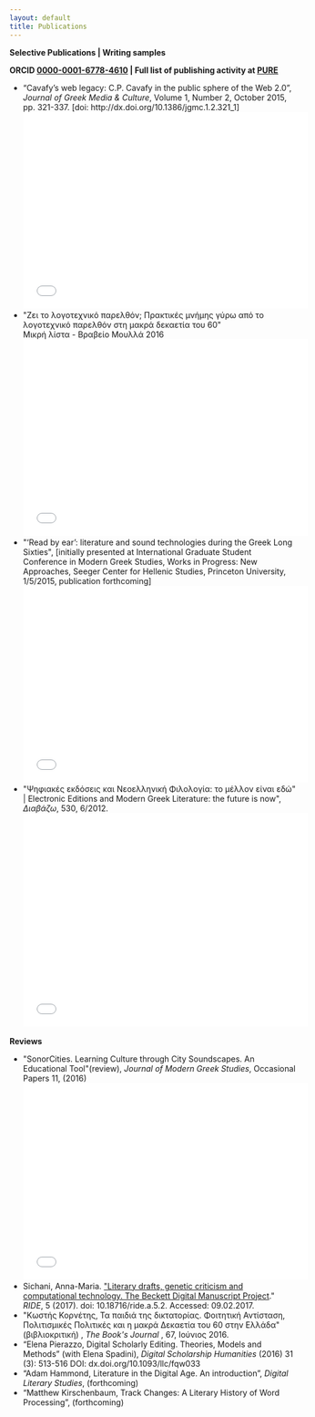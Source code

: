 ```yaml
---
layout: default
title: Publications
---
```

**Selective Publications | Writing samples** 

**ORCID <a href="http://orcid.org/0000-0001-6778-4610?lang=en">0000-0001-6778-4610</a> | Full list of publishing activity at <a href="https://pure.knaw.nl/portal/en/persons/annamaria-sichani(339961e5-63cb-4747-8f1e-d7be5e90170a).html">PURE</a>**

<ul>
<li>
“Cavafy’s web legacy: C.P. Cavafy in the public sphere of the Web 2.0”, <em>Journal of Greek Media &amp; Culture</em>, Volume 1, Number 2, October 2015, pp. 321-337. [doi: http://dx.doi.org/10.1386/jgmc.1.2.321_1]<br/>
<embed src="../images/webcavafy.pdf" width="500" height="345" type='application/pdf'/>
</li>

<li>"Ζει το λογοτεχνικό παρελθόν; Πρακτικές μνήμης γύρω από το λογοτεχνικό παρελθόν στη μακρά δεκαετία του 60"<br/>
Μικρή λίστα - Βραβείο Μουλλά 2016 <br/>
<embed src="../images/Zei_to_logotexniko_parelthon_Sichani_CCBY.pdf" width="500" height="345" type='application/pdf'/>
</li>

<li>
"‘Read by ear’: literature and sound technologies during the Greek Long Sixties", [initially presented at International Graduate Student Conference in Modern Greek Studies, Works in Progress: New Approaches, Seeger Center for Hellenic Studies, Princeton University,
1/5/2015, publication forthcoming]<br/>
<embed src="../images/Readbyear.pdf" width="500" height="345" type='application/pdf'/>
</li>


<li>"Ψηφιακές εκδόσεις και Νεοελληνική Φιλολογία: το μέλλον είναι εδώ" | Electronic Editions and Modern Greek Literature: the future is now", <em>Διαβάζω</em>, 530, 6/2012.<br/>
<embed src="../images/DIAVAZO_DSE.pdf" width="500" height="375" type='application/pdf'/>
</li>
</ul>

**Reviews**
<ul>
<li>
"SonorCities. Learning Culture through City Soundscapes. An Educational Tool"(review), <em>Journal of Modern Greek Studies</em>, Occasional Papers 11, (2016)<br/>
<embed src="../images/Sonor Cities.pdf" width="500" height="345" type='application/pdf'/>
</li>

<li>
Sichani, Anna-Maria. <a href="http://ride.i-d-e.de/issues/issue-5/beckettarchive/">"Literary drafts, genetic criticism and computational technology. The Beckett Digital Manuscript Project</a>." <em>RIDE</em>, 5 (2017). doi: 10.18716/ride.a.5.2. Accessed: 09.02.2017.
</li>

<li>
"Κωστής Κορνέτης, Τα παιδιά της δικτατορίας. Φοιτητική Αντίσταση, Πολιτισμικές Πολιτικές και η μακρά Δεκαετία του 60 στην Ελλάδα" (βιβλιοκριτική) , <em>The Book's Journal </em>, 67, Ιούνιος 2016.<br/>
</li>

<li>“Elena Pierazzo, Digital Scholarly Editing. Theories, Models and Methods” (with Elena Spadini), <em>Digital Scholarship Humanities</em> (2016) 31 (3): 513-516  DOI: dx.doi.org/10.1093/llc/fqw033 
</li>

<li>“Adam Hammond, Literature in the Digital Age. An introduction”, <em> Digital Literary Studies</em>, (forthcoming)</li>

<li>“Matthew Kirschenbaum, Track Changes: A Literary History of Word Processing”, (forthcoming)</li>
</ul>
